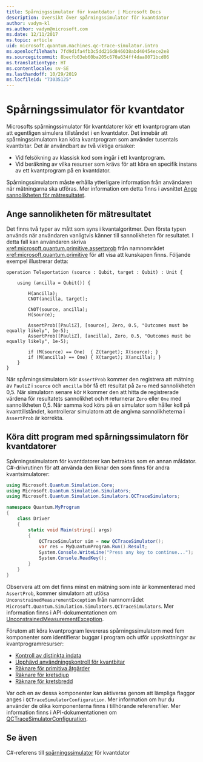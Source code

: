 ```yaml
---
title: Spårningssimulator för kvantdator | Microsoft Docs
description: Översikt över spårningssimulator för kvantdator
author: vadym-kl
ms.author: vadym@microsoft.com
ms.date: 12/11/2017
ms.topic: article
uid: microsoft.quantum.machines.qc-trace-simulator.intro
ms.openlocfilehash: 7fd9d1fa4fb3c5dd216d846038abd40454ece2e8
ms.sourcegitcommit: 8becfb03eb60ba205c670a634ff4daa8071bcd06
ms.translationtype: HT
ms.contentlocale: sv-SE
ms.lasthandoff: 10/29/2019
ms.locfileid: "73035125"
---
```

# <a name="quantum-trace-simulator"></a>Spårningssimulator för kvantdator

Microsofts spårningssimulator för kvantdatorer kör ett kvantprogram utan att egentligen simulera tillståndet i en kvantdator.  Det innebär att spårningssimulatorn kan köra kvantprogram som använder tusentals kvantbitar.  Det är användbart av två viktiga orsaker: 

* Vid felsökning av klassisk kod som ingår i ett kvantprogram. 
* Vid beräkning av vilka resurser som krävs för att köra en specifik instans av ett kvantprogram på en kvantdator.

Spårningssimulatorn måste erhålla ytterligare information från användaren när mätningarna ska utföras. Mer information om detta finns i avsnittet [Ange sannolikheten för mätresultatet](#providing-the-probability-of-measurement-outcomes). 

## <a name="providing-the-probability-of-measurement-outcomes"></a>Ange sannolikheten för mätresultatet

Det finns två typer av mått som syns i kvantalgoritmer. Den första typen används när användaren vanligtvis känner till sannolikheten för resultatet. I detta fall kan användaren skriva <xref:microsoft.quantum.primitive.assertprob> från namnområdet <xref:microsoft.quantum.primitive> för att visa att kunskapen finns. Följande exempel illustrerar detta:

```qsharp
operation Teleportation (source : Qubit, target : Qubit) : Unit {

    using (ancilla = Qubit()) {

        H(ancilla);
        CNOT(ancilla, target);

        CNOT(source, ancilla);
        H(source);

        AssertProb([PauliZ], [source], Zero, 0.5, "Outcomes must be equally likely", 1e-5);
        AssertProb([PauliZ], [ancilla], Zero, 0.5, "Outcomes must be equally likely", 1e-5);

        if (M(source) == One)  { Z(target); X(source); }
        if (M(ancilla) == One) { X(target); X(ancilla); }
    }
}
```

När spårningssimulatorn kör `AssertProb` kommer den registrera att mätning av `PauliZ` i `source` och `ancilla` bör få ett resultat på `Zero` med sannolikheten 0,5. När simulatorn senare kör `M` kommer den att hitta de registrerade värdena för resultatets sannolikhet och `M` returnerar `Zero` eller `One` med sannolikheten 0,5. När samma kod körs på en simulator som håller koll på kvanttillståndet, kontrollerar simulatorn att de angivna sannolikheterna i `AssertProb` är korrekta.

## <a name="running-your-program-with-the-quantum-computer-trace-simulator"></a>Köra ditt program med spårningssimulatorn för kvantdatorer 

Spårningssimulatorn för kvantdatorer kan betraktas som en annan måldator. C#-drivrutinen för att använda den liknar den som finns för andra kvantsimulatorer: 

```csharp
using Microsoft.Quantum.Simulation.Core;
using Microsoft.Quantum.Simulation.Simulators;
using Microsoft.Quantum.Simulation.Simulators.QCTraceSimulators;

namespace Quantum.MyProgram
{
    class Driver
    {
        static void Main(string[] args)
        {
            QCTraceSimulator sim = new QCTraceSimulator();
            var res = MyQuantumProgram.Run().Result;
            System.Console.WriteLine("Press any key to continue...");
            System.Console.ReadKey();
        }
    }
}
```

Observera att om det finns minst en mätning som inte är kommenterad med `AssertProb`, kommer simulatorn att utlösa `UnconstrainedMeasurementException` från namnområdet `Microsoft.Quantum.Simulation.Simulators.QCTraceSimulators`. Mer information finns i API-dokumentationen om [UnconstrainedMeasurementException](xref:Microsoft.Quantum.Simulation.Simulators.QCTraceSimulators.UnconstrainedMeasurementException).

Förutom att köra kvantprogram levereras spårningssimulatorn med fem komponenter som identifierar buggar i program och utför uppskattningar av kvantprogramresurser: 

* [Kontroll av distinkta indata](xref:microsoft.quantum.machines.qc-trace-simulator.distinct-inputs)
* [Upphävd användningskontroll för kvantbitar](xref:microsoft.quantum.machines.qc-trace-simulator.invalidated-qubits)
* [Räknare för primitiva åtgärder](xref:microsoft.quantum.machines.qc-trace-simulator.primitive-counter)
* [Räknare för kretsdjup](xref:microsoft.quantum.machines.qc-trace-simulator.depth-counter)
* [Räknare för kretsbredd](xref:microsoft.quantum.machines.qc-trace-simulator.width-counter)

Var och en av dessa komponenter kan aktiveras genom att lämpliga flaggor anges i `QCTraceSimulatorConfiguration`. Mer information om hur du använder de olika komponenterna finns i tillhörande referensfiler. Mer information finns i API-dokumentationen om [QCTraceSimulatorConfiguration](https://docs.microsoft.com/dotnet/api/Microsoft.Quantum.Simulation.Simulators.QCTraceSimulators.QCTraceSimulatorConfiguration).

## <a name="see-also"></a>Se även
C#-referens till [spårningssimulator](xref:Microsoft.Quantum.Simulation.Simulators.QCTraceSimulators.QCTraceSimulator) för kvantdator 

